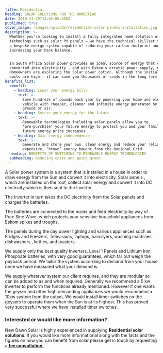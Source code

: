 ```yaml
---
title: Residential
heading: SOLAR SOLUTIONS FOR THE HOMESTEAD
date: 2019-11-29T13:05:06.556Z
published: true
cover_image: /images/uploads/residential-solar-panels-installation.jpg
description: >-
  Whether you’re looking to install a fully integrated home solution or single
  technology such as solar PV panels – we have the technical skillset to design
  a bespoke energy system capable of reducing your carbon footprint and
  increasing your bank balance.


  In South Africa Solar power provides an ideal source of energy that can be
  converted into electricity , and with Eskom’s erratic power supply, many
  Homeowners are exploring the Solar power option. Although the initial set up
  costs are high , it can save you thousands of rands in the long term.
benefits_list:
  benefit:
    - heading: Lower your energy bills
      text: >-
        Save hundreds of pounds each year by powering your home and electric
        vehicle with cheaper, cleaner and infinite energy generated by the sun,
        ground or air.
    - heading: Secure your energy for the future
      text: >-
        Renewable technologies including solar panels allow you to
        ‘pre-purchase’ your future energy to protect you and your family from
        future energy price increases.
    - heading: Gain energy independence
      text: >-
        Generate and store your own, clean energy and reduce your reliance on
        expensive, ‘brown’ energy bought from the National Grid.
  heading: BENEFITS OF SWITCHING TO RENEWABLE ENERGY TECHNOLOGIES
  subheading: Reducing costs and going green
---
```

A Solar power system is a system that is installed in a house in order to draw energy from the Sun and convert it into electricity. Solar panels , which are installed on the roof, collect solar energy and convert it into DC electricity which is then sent to the Inverter.

The Inverter in turn takes the DC electricity from the Solar panels and charges the batteries.

The batteries are connected to the mains and feed electricity by way of Pure Sine Wave, which protects your sensitive household appliances from Eskom spikes and troughs. 

The panels during the day power lighting and various appliances such as Fridges and Freezers, Televisions, laptops, hairdryers, washing machines, dishwashers , kettles, and toasters. 

We supply only the best quality Inverters, Level 1 Panels and Lithium Iron Phosphate batteries, with very good guarantees, which far out weigh the payback period. We tailor the system according to demand from your house once we have measured what your  demand is. 

We supply whatever system our client requires, and they are modular so can be added to as and when required. Generally we recommend a 5 kw Inverter to perform the functions already mentioned. However if one wants the geyser and other high demanding appliances we would recommend a 10kw system from the outset. We would install timer switches on the geysers to operate them when the Sun is at its highest. This has proved very successful where we have installed timer switches.

### Interested or would like more information?

New Dawn Solar is highly experienced in supplying **Residential solar solutions**. If you would like more informational along with the facts and the figures on how you can benefit from solar please get in touch by requesting a[ **fee consultation**.](/contact)
